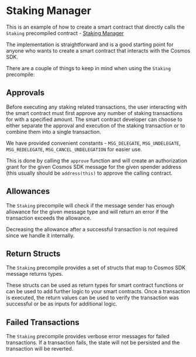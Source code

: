 # Staking Manager

This is an example of how to create a smart contract that directly calls the `Staking` precompiled contract - [Staking Manager](./contracts/StakingManager.sol)

The implementation is straightforward and is a good starting point for anyone who wants to create a smart contract that interacts with the Cosmos SDK.

There are a couple of things to keep in mind when using the `Staking` precompile:

## Approvals

Before executing any staking related transactions, the user interacting with the smart contract must first approve 
any number of staking transactions for with a specified amount. The smart contract developer can choose to either separate 
the approval and execution of the staking transaction or to combine them into a single transaction.

We have provided convenient constants - `MSG_DELEGATE`, `MSG_UNDELEGATE`, `MSG_REDELEGATE`, `MSG_CANCEL_UNDELEGATION` for easier use.

This is done by calling the `approve` function and will create an authorization grant for the given Cosmos SDK message
for the given spender address (this usually should be `address(this)` to approve the calling contract.

## Allowances

The `Staking` precompile will check if the message sender has enough allowance for the given message type and will
return an error if the transaction exceeds the allowance.

Decreasing the allowance after a successful transaction is not required since we handle it internally.

## Return Structs

The `Staking` precompile provides a set of structs that map to Cosmos SDK message returns types. 

These structs can be used as return types for smart contract functions or can be used to add further
logic to your smart contracts. Once a transaction is executed, the return values can be used to verify the transaction 
was successful or be as inputs for additional logic.

## Failed Transactions

The `Staking` precompile provides verbose error messages for failed transactions. If a transaction fails, the state
will not be persisted and the transaction will be reverted.

